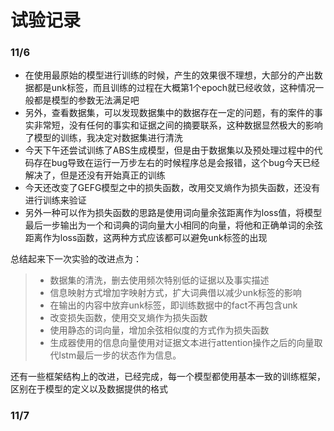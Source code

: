 
试验记录
======================
### 11/6
+ 在使用最原始的模型进行训练的时候，产生的效果很不理想，大部分的产出数据都是unk标签，而且训练的过程在大概第1个epoch就已经收敛，这种情况一般都是模型的参数无法满足吧
+ 另外，查看数据集，可以发现数据集中的数据存在一定的问题，有的案件的事实非常短，没有任何的事实和证据之间的摘要联系，这种数据显然极大的影响了模型的训练，我决定对数据集进行清洗
+ 今天下午还尝试训练了ABS生成模型，但是由于数据集以及预处理过程中的代码存在bug导致在运行一万步左右的时候程序总是会报错，这个bug今天已经解决了，但是还没有开始真正的训练
+ 今天还改变了GEFG模型之中的损失函数，改用交叉熵作为损失函数，还没有进行训练来验证
+ 另外一种可以作为损失函数的思路是使用词向量余弦距离作为loss值，将模型最后一步输出为一个和词典的词向量大小相同的向量，将他和正确单词的余弦距离作为loss函数，这两种方式应该都可以避免unk标签的出现

总结起来下一次实验的改进点为：

> + 数据集的清洗，删去使用频次特别低的证据以及事实描述
> + 信息映射方式增加字映射方式，扩大词典借以减少unk标签的影响
> + 在输出的内容中放弃unk标签，即训练数据中的fact不再包含unk
> + 改变损失函数，使用交叉熵作为损失函数
> + 使用静态的词向量，增加余弦相似度的方式作为损失函数
> + 生成器使用的信息向量使用对证据文本进行attention操作之后的向量取代lstm最后一步的状态作为信息。

还有一些框架结构上的改进，已经完成，每一个模型都使用基本一致的训练框架，区别在于模型的定义以及数据提供的格式


### 11/7

 

        
        